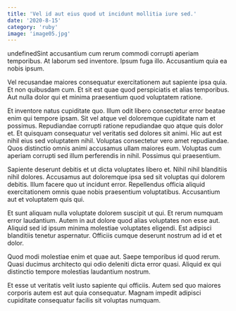 ```yaml
---
title: 'Vel id aut eius quod ut incidunt mollitia iure sed.'
date: '2020-8-15'
category: 'ruby'
image: 'image05.jpg'
---
```


undefinedSint accusantium cum rerum commodi corrupti aperiam temporibus. At laborum sed inventore. Ipsum fuga illo. Accusantium quia ea nobis ipsum.
 Vel recusandae maiores consequatur exercitationem aut sapiente ipsa quia. Et non quibusdam cum. Et sit est quae quod perspiciatis et alias temporibus. Aut nulla dolor qui et minima praesentium quod voluptatem ratione.
 Et inventore natus cupiditate quo. Illum odit libero consectetur error beatae enim qui tempore ipsam. Sit vel atque vel doloremque cupiditate nam et possimus. Repudiandae corrupti ratione repudiandae quo atque quis dolor et. Et quisquam consequatur vel veritatis sed dolores sit animi.
Hic aut est nihil eius sed voluptatem nihil. Voluptas consectetur vero amet repudiandae. Quos distinctio omnis animi accusamus ullam maiores eum. Voluptas cum aperiam corrupti sed illum perferendis in nihil. Possimus qui praesentium.
 Sapiente deserunt debitis et ut dicta voluptates libero et. Nihil nihil blanditiis nihil dolores. Accusamus aut doloremque ipsa sed sit voluptas qui dolorem debitis. Illum facere quo ut incidunt error. Repellendus officia aliquid exercitationem omnis quae nobis praesentium voluptatibus. Accusantium aut et voluptatem quis qui.
 Et sunt aliquam nulla voluptate dolorem suscipit ut qui. Et rerum numquam error laudantium. Autem in aut dolore quod alias voluptates non esse aut.
Aliquid sed id ipsum minima molestiae voluptates eligendi. Est adipisci blanditiis tenetur aspernatur. Officiis cumque deserunt nostrum ad id et et dolor.
 Quod modi molestiae enim et quae aut. Saepe temporibus id quod rerum. Quasi ducimus architecto qui odio deleniti dicta error quasi. Aliquid ex qui distinctio tempore molestias laudantium nostrum.
 Et esse ut veritatis velit iusto sapiente qui officiis. Autem sed quo maiores corporis autem est aut quia consequatur. Magnam impedit adipisci cupiditate consequatur facilis sit voluptas numquam.

